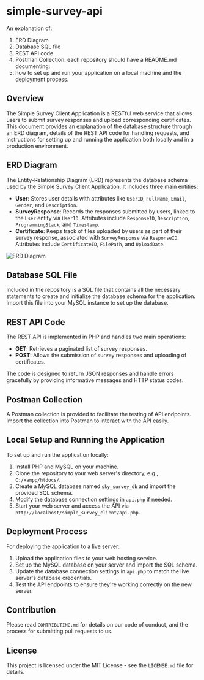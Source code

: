# simple-survey-api
An explanation of:

1. ERD Diagram
2. Database SQL file
3. REST API code
4. Postman Collection. each repository should have a README.md documenting:
5. how to set up and run your application on a local machine and the deployment process.

## Overview

The Simple Survey Client Application is a RESTful web service that allows users to submit survey responses and upload corresponding certificates. This document provides an explanation of the database structure through an ERD diagram, details of the REST API code for handling requests, and instructions for setting up and running the application both locally and in a production environment.

## ERD Diagram

The Entity-Relationship Diagram (ERD) represents the database schema used by the Simple Survey Client Application. It includes three main entities:

- **User**: Stores user details with attributes like `UserID`, `FullName`, `Email`, `Gender`, and `Description`.
- **SurveyResponse**: Records the responses submitted by users, linked to the `User` entity via `UserID`. Attributes include `ResponseID`, `Description`, `ProgrammingStack`, and `Timestamp`.
- **Certificate**: Keeps track of files uploaded by users as part of their survey response, associated with `SurveyResponse` via `ResponseID`. Attributes include `CertificateID`, `FilePath`, and `UploadDate`.

![ERD Diagram](https://lucid.app/lucidchart/6169a6fd-5900-4e6e-ad3a-eb7a7e6af23d/edit?viewport_loc=16%2C-995%2C2048%2C826%2C0_0&invitationId=inv_bd840f23-aff4-499f-8272-3c8355205cbb)

## Database SQL File

Included in the repository is a SQL file that contains all the necessary statements to create and initialize the database schema for the application. Import this file into your MySQL instance to set up the database.

## REST API Code

The REST API is implemented in PHP and handles two main operations:

- **GET**: Retrieves a paginated list of survey responses.
- **POST**: Allows the submission of survey responses and uploading of certificates.

The code is designed to return JSON responses and handle errors gracefully by providing informative messages and HTTP status codes.

## Postman Collection

A Postman collection is provided to facilitate the testing of API endpoints. Import the collection into Postman to interact with the API easily.

## Local Setup and Running the Application

To set up and run the application locally:

1. Install PHP and MySQL on your machine.
2. Clone the repository to your web server's directory, e.g., `C:/xampp/htdocs/`.
3. Create a MySQL database named `sky_survey_db` and import the provided SQL schema.
4. Modify the database connection settings in `api.php` if needed.
5. Start your web server and access the API via `http://localhost/simple_survey_client/api.php`.

## Deployment Process

For deploying the application to a live server:

1. Upload the application files to your web hosting service.
2. Set up the MySQL database on your server and import the SQL schema.
3. Update the database connection settings in `api.php` to match the live server's database credentials.
4. Test the API endpoints to ensure they're working correctly on the new server.

## Contribution

Please read `CONTRIBUTING.md` for details on our code of conduct, and the process for submitting pull requests to us.

## License

This project is licensed under the MIT License - see the `LICENSE.md` file for details.

